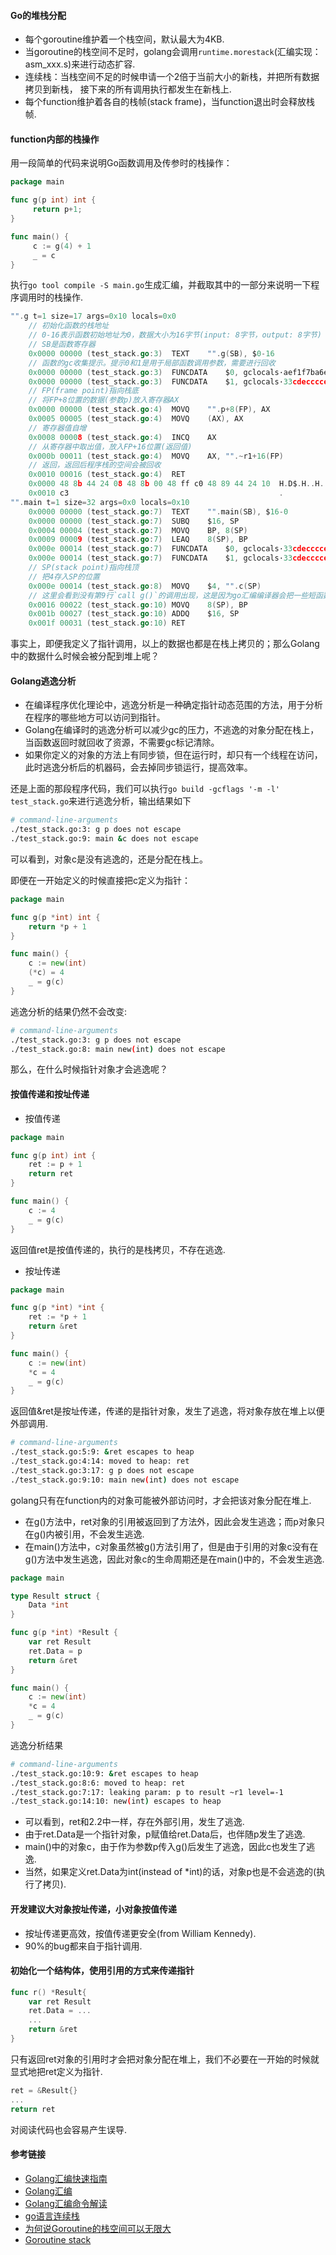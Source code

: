 #### Go的堆栈分配

* 每个goroutine维护着一个栈空间，默认最大为4KB.
* 当goroutine的栈空间不足时，golang会调用`runtime.morestack`(汇编实现：asm_xxx.s)来进行动态扩容.
* 连续栈：当栈空间不足的时候申请一个2倍于当前大小的新栈，并把所有数据拷贝到新栈， 接下来的所有调用执行都发生在新栈上.
* 每个function维护着各自的栈帧(stack frame)，当function退出时会释放栈帧.

#### function内部的栈操作

用一段简单的代码来说明Go函数调用及传参时的栈操作：

```go
package main

func g(p int) int {
     return p+1;
}

func main() {
     c := g(4) + 1
     _ = c
}
```
	
执行`go tool compile -S main.go`生成汇编，并截取其中的一部分来说明一下程序调用时的栈操作.

``` go
"".g t=1 size=17 args=0x10 locals=0x0
    // 初始化函数的栈地址
    // 0-16表示函数初始地址为0，数据大小为16字节(input: 8字节，output: 8字节)
    // SB是函数寄存器
    0x0000 00000 (test_stack.go:3)  TEXT    "".g(SB), $0-16
    // 函数的gc收集提示。提示0和1是用于局部函数调用参数，需要进行回收
    0x0000 00000 (test_stack.go:3)  FUNCDATA    $0, gclocals·aef1f7ba6e2630c93a51843d99f5a28a(SB)
    0x0000 00000 (test_stack.go:3)  FUNCDATA    $1, gclocals·33cdeccccebe80329f1fdbee7f5874cb(SB)
    // FP(frame point)指向栈底
    // 将FP+8位置的数据(参数p)放入寄存器AX
    0x0000 00000 (test_stack.go:4)  MOVQ    "".p+8(FP), AX
    0x0005 00005 (test_stack.go:4)  MOVQ    (AX), AX
    // 寄存器值自增
    0x0008 00008 (test_stack.go:4)  INCQ    AX
    // 从寄存器中取出值，放入FP+16位置(返回值)
    0x000b 00011 (test_stack.go:4)  MOVQ    AX, "".~r1+16(FP)
    // 返回，返回后程序栈的空间会被回收
    0x0010 00016 (test_stack.go:4)  RET
    0x0000 48 8b 44 24 08 48 8b 00 48 ff c0 48 89 44 24 10  H.D$.H..H..H.D$.
    0x0010 c3                                               .
"".main t=1 size=32 args=0x0 locals=0x10
    0x0000 00000 (test_stack.go:7)  TEXT    "".main(SB), $16-0
    0x0000 00000 (test_stack.go:7)  SUBQ    $16, SP
    0x0004 00004 (test_stack.go:7)  MOVQ    BP, 8(SP)
    0x0009 00009 (test_stack.go:7)  LEAQ    8(SP), BP
    0x000e 00014 (test_stack.go:7)  FUNCDATA    $0, gclocals·33cdeccccebe80329f1fdbee7f5874cb(SB)
    0x000e 00014 (test_stack.go:7)  FUNCDATA    $1, gclocals·33cdeccccebe80329f1fdbee7f5874cb(SB)
    // SP(stack point)指向栈顶
    // 把4存入SP的位置
    0x000e 00014 (test_stack.go:8)  MOVQ    $4, "".c(SP)
    // 这里会看到没有第9行`call g()`的调用出现，这是因为go汇编编译器会把一些短函数变成内嵌函数，减少函数调用
    0x0016 00022 (test_stack.go:10) MOVQ    8(SP), BP
    0x001b 00027 (test_stack.go:10) ADDQ    $16, SP
    0x001f 00031 (test_stack.go:10) RET
```
事实上，即便我定义了指针调用，以上的数据也都是在栈上拷贝的；那么Golang中的数据什么时候会被分配到堆上呢？

#### Golang逃逸分析

* 在编译程序优化理论中，逃逸分析是一种确定指针动态范围的方法，用于分析在程序的哪些地方可以访问到指针。
* Golang在编译时的逃逸分析可以减少gc的压力，不逃逸的对象分配在栈上，当函数返回时就回收了资源，不需要gc标记清除。
* 如果你定义的对象的方法上有同步锁，但在运行时，却只有一个线程在访问，此时逃逸分析后的机器码，会去掉同步锁运行，提高效率。


还是上面的那段程序代码，我们可以执行`go build -gcflags '-m -l' test_stack.go`来进行逃逸分析，输出结果如下

```bash
# command-line-arguments
./test_stack.go:3: g p does not escape
./test_stack.go:9: main &c does not escape
```
可以看到，对象c是没有逃逸的，还是分配在栈上。

即便在一开始定义的时候直接把c定义为指针：

```go
package main

func g(p *int) int {
	return *p + 1
}

func main() {
	c := new(int)
	(*c) = 4
	_ = g(c)
}
```
逃逸分析的结果仍然不会改变:
```bash
# command-line-arguments
./test_stack.go:3: g p does not escape
./test_stack.go:8: main new(int) does not escape
```

那么，在什么时候指针对象才会逃逸呢？

#### 按值传递和按址传递

* 按值传递

```go
package main

func g(p int) int {
	ret := p + 1
	return ret
}

func main() {
	c := 4
	_ = g(c)
}
```

返回值ret是按值传递的，执行的是栈拷贝，不存在逃逸.

* 按址传递

```go
package main

func g(p *int) *int {
	ret := *p + 1
	return &ret
}

func main() {
	c := new(int)
	*c = 4
	_ = g(c)
}
```

返回值&ret是按址传递，传递的是指针对象，发生了逃逸，将对象存放在堆上以便外部调用.

```bash
# command-line-arguments
./test_stack.go:5:9: &ret escapes to heap
./test_stack.go:4:14: moved to heap: ret
./test_stack.go:3:17: g p does not escape
./test_stack.go:9:10: main new(int) does not escape
```

golang只有在function内的对象可能被外部访问时，才会把该对象分配在堆上.

* 在g()方法中，ret对象的引用被返回到了方法外，因此会发生逃逸；而p对象只在g()内被引用，不会发生逃逸.
* 在main()方法中，c对象虽然被g()方法引用了，但是由于引用的对象c没有在g()方法中发生逃逸，因此对象c的生命周期还是在main()中的，不会发生逃逸.


```go
package main

type Result struct {
	Data *int
}

func g(p *int) *Result {
	var ret Result
	ret.Data = p
	return &ret
}

func main() {
	c := new(int)
	*c = 4
	_ = g(c)
}
```

 逃逸分析结果

```bash
# command-line-arguments
./test_stack.go:10:9: &ret escapes to heap
./test_stack.go:8:6: moved to heap: ret
./test_stack.go:7:17: leaking param: p to result ~r1 level=-1
./test_stack.go:14:10: new(int) escapes to heap
```

* 可以看到，ret和2.2中一样，存在外部引用，发生了逃逸.
* 由于ret.Data是一个指针对象，p赋值给ret.Data后，也伴随p发生了逃逸.
* main()中的对象c，由于作为参数p传入g()后发生了逃逸，因此c也发生了逃逸.
* 当然，如果定义ret.Data为int(instead of *int)的话，对象p也是不会逃逸的(执行了拷贝).


#### 开发建议大对象按址传递，小对象按值传递

* 按址传递更高效，按值传递更安全(from William Kennedy).
* 90%的bug都来自于指针调用.

#### 初始化一个结构体，使用引用的方式来传递指针

```go
func r() *Result{
	var ret Result
	ret.Data = ...
	...
	return &ret
}
```

只有返回ret对象的引用时才会把对象分配在堆上，我们不必要在一开始的时候就显式地把ret定义为指针.

```go
ret = &Result{}
...
return ret
```
对阅读代码也会容易产生误导.

#### 参考链接
* [Golang汇编快速指南](http://blog.rootk.com/post/golang-asm.html)
* [Golang汇编](https://lrita.github.io/2017/12/12/golang-asm/#how)
* [Golang汇编命令解读](http://www.cnblogs.com/yjf512/p/6132868.html)
* [go语言连续栈](https://tiancaiamao.gitbooks.io/go-internals/content/zh/03.5.html)
* [为何说Goroutine的栈空间可以无限大](http://blog.xiayf.cn/2014/01/17/goroutine-stack-infinite/)
* [Goroutine stack](https://studygolang.com/articles/10597)
